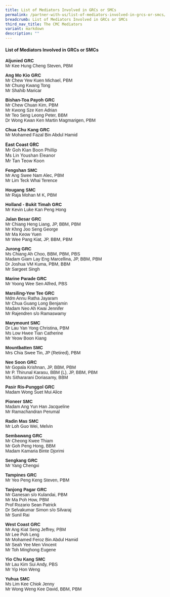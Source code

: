 ```yaml
---
title: List of Mediators Involved in GRCs or SMCs
permalink: /partner-with-us/list-of-mediators-involved-in-grcs-or-smcs/
breadcrumb: List of Mediators Involved in GRCs or SMCs
third_nav_title: The CMC Mediators
variant: markdown
description: ""
---
```

<h4>List of Mediators Involved in GRCs or SMCs</h4>
<p style="font-family:arial;"><strong>Aljunied GRC</strong>
<br>Mr Kee Hung Cheng Steven, PBM
<br>
</p>
<p style="font-family:arial;"><strong>Ang Mo Kio GRC</strong>
<br>Mr Chew Yew Kuen Michael, PBM
<br>Mr Chung Kwang Tong
<br>Mr Shahib Maricar
<br>
</p>
<p style="font-family:arial;"><strong>Bishan-Toa Payoh GRC</strong>
<br>Mr Chew Chuan Kim, PBM
<br>Mr Kwong Sze Ken Adrian	
<br>Mr Teo Seng Leong Peter, BBM
<br>Dr Wong Kwan Ken Martin Magmarigen, PBM
<br>
</p>
<p style="font-family:arial;"><strong>Chua Chu Kang GRC</strong>
<br>Mr Mohamed Fazal Bin Abdul Hamid
</p>

<p><strong>East Coast GRC</strong>
<br>Mr Goh Kian Boon Phillip
<br>Ms Lin Youshan Eleanor
<br>Mr Tan Teow Koon
</p>

<p style="font-family:arial;"><strong>Fengshan SMC</strong>
<br>Mr Ang Swee Nam Alec, PBM
<br>Mr Lim Teck Whai Terence
</p>

<p style="font-family:arial;"><strong>Hougang SMC</strong>
<br>Mr Raja Mohan M K, PBM
<br>
</p>

<p style="font-family:arial;"><strong>Holland - Bukit Timah GRC</strong>
<br>Mr Kevin Luke Kan Peng Hong
<br>
</p>

<p style="font-family:arial;"><strong>Jalan Besar GRC</strong>
<br>Mr Chiang Heng Liang, JP, BBM, PBM
<br>Mr Khng Joo Seng George
<br>Mr Ma Keow Yuen
<br>Mr Wee Pang Kiat, JP, BBM, PBM
</p>

<p style="font-family:arial;"><strong>Jurong GRC</strong>
<br>Ms Chiang Ah Choo, BBM, PBM, PBS
<br>Madam Giam Lay Eng Marcellina, JP, BBM, PBM
<br>Dr Joshua VM Kuma, PBM, BBM
<br>Mr Sargeet Singh
</p>

<p style="font-family:arial;"><strong>Marine Parade GRC</strong>
<br>Mr Yoong Wee Sen Alfred, PBS
</p>

<p style="font-family:arial;"><strong>Marsiling-Yew Tee GRC</strong>
<br>Mdm Annu Ratha Jayaram	
<br>Mr Chua Guang Long Benjamin
<br>Madam Neo Ah Kwai Jennifer
<br>Mr Rajendren s/o Ramaswamy
</p>


<p style="font-family:arial;"><strong>Marymount SMC</strong>
<br>Dr Lau Yan Yong Christina, PBM
<br>Ms Low Hwee Tian Catherine
<br>Mr Yeow Boon Kiang
</p>


<p style="font-family:arial;"><strong>Mountbatten SMC</strong>
<br>Mrs Chia Swee Tin, JP (Retired), PBM
</p>


<p style="font-family:arial;"><strong>Nee Soon GRC</strong>
<br>Mr Gopala Krishnan, JP, BBM, PBM
<br>Mr P. Thirunal Karasu, BBM (L), JP, BBM, PBM
<br>Ms Sithararani Doriasamy, BBM
</p>


<p style="font-family:arial;"><strong>Pasir Ris-Punggol GRC</strong>
<br>Madam Wong Suet Mui Alice
</p>


<p style="font-family:arial;"><strong>Pioneer SMC</strong>
<br>Madam Ang Yun Han Jacqueline
<br>Mr Ramachandran Perumal
</p>


<p style="font-family:arial;"><strong>Radin Mas SMC</strong>
<br>Mr Loh Guo Wei, Melvin
</p>


<p style="font-family:arial;"><strong>Sembawang GRC</strong>
<br>Mr Cheong Kwee Thiam
<br>Mr Goh Peng Hong, BBM
<br>Madam Kamaria Binte Djorimi
</p>


<p style="font-family:arial;"><strong>Sengkang GRC</strong>
<br>Mr Yang Chengxi
</p>


<p style="font-family:arial;"><strong>Tampines GRC</strong>
<br>Mr Yeo Peng Keng Steven, PBM
</p>

<p style="font-family:arial;"><strong>Tanjong Pagar GRC</strong>
<br>Mr Ganesan s/o Kulandai, PBM
<br>Mr Ma Poh How, PBM
<br>Prof Rozario Sean Patrick
<br>Dr Selvakumar Simon s/o Silvaraj
<br>Mr Sunil Rai
</p>


<p style="font-family:arial;"><strong>West Coast GRC</strong>
<br>Mr Ang Kiat Seng Jeffrey, PBM
<br>Mr Lee Poh Leng
<br>Mr Mohamed Feroz Bin Abdul Hamid
<br>Mr Seah Yee Men Vincent
<br>Mr Toh Minghong Eugene
</p>


<p style="font-family:arial;"><strong>Yio Chu Kang SMC</strong>
<br>Mr Lau Kim Sui Andy, PBS
<br>Mr Yip Hon Weng
</p>


<p style="font-family:arial;"><strong>Yuhua SMC</strong>
<br>Ms Lim Kee Chiok Jenny
<br>Mr Wong Weng Kee David, BBM, PBM
</p>